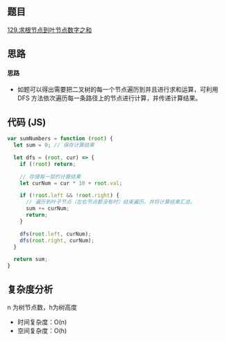 ## 题目
[129.求根节点到叶节点数字之和](https://leetcode-cn.com/problems/sum-root-to-leaf-numbers/)

## 思路

#### 思路

* 如题可以得出需要把二叉树的每一个节点遍历到并且进行求和运算，可利用 DFS 方法依次遍历每一条路径上的节点进行计算，并传递计算结果。

## 代码 (JS)

```JavaScript
var sumNumbers = function (root) {
  let sum = 0; // 保存计算结果

  let dfs = (root, cur) => {
    if (!root) return;

    // 存储每一层的计算结果
    let curNum = cur * 10 + root.val;

    if (!root.left && !root.right) {
      // 遍历到叶子节点（左右节点都没有时）结束遍历，并将计算结果汇总。
      sum += curNum;
      return;
    }

    dfs(root.left, curNum);
    dfs(root.right, curNum);
  }

  return sum;
}
```

## 复杂度分析

n 为树节点数，h为树高度

* 时间复杂度：O(n)
* 空间复杂度：O(h)
